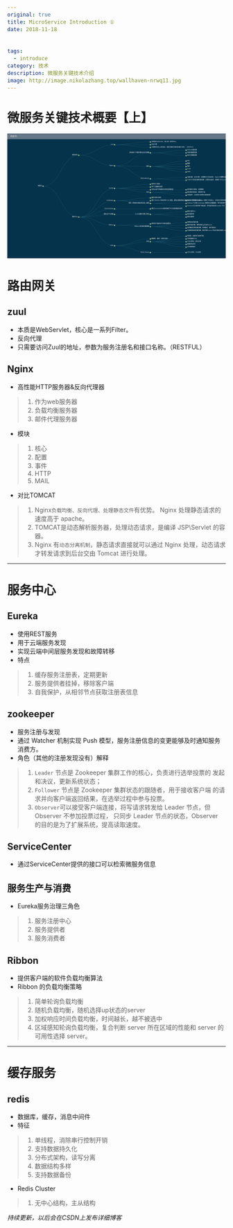 ```yaml
---
original: true
title: MicroService Introduction ①
date: 2018-11-18


tags: 
  - introduce
category: 技术
description: 微服务关键技术介绍
image: http://image.nikolazhang.top/wallhaven-nrwq11.jpg
---
```


# 微服务关键技术概要【上】

![微服务思维导图](/images/article/18/microservice.png)


路由网关
===

## zuul
+ 本质是WebServlet，核心是一系列Filter。
+ 反向代理
+ 只需要访问Zuul的地址，参数为服务注册名和接口名称。（RESTFUL）

<!--more-->
## Nginx
+ 高性能HTTP服务器&反向代理器
>1. 作为web服务器
>2. 负载均衡服务器
>3. 邮件代理服务器
+ 模块
> 1. 核心
> 2. 配置
> 3. 事件
> 4. HTTP
> 5. MAIL
+ 对比TOMCAT
> 1. Nginx`负载均衡、反向代理、处理静态文件`有优势。 Nginx 处理静态请求的速度高于 apache。
> 2. TOMCAT是动态解析服务器，处理动态请求，是编译 JSP\Servlet 的容器。
> 3. Nginx 有`动态分离机制`，静态请求直接就可以通过 Nginx 处理，动态请求才转发请求到后台交由 Tomcat 进行处理。

---
服务中心
===

## Eureka
+ 使用REST服务
+ 用于云端服务发现
+ 实现云端中间层服务发现和故障转移
+ 特点
> 1. 缓存服务注册表，定期更新
> 2. 服务提供者挂掉，移除客户端
> 3. 自我保护，从相邻节点获取注册表信息

## zookeeper
+ 服务注册与发现
+ 通过 Watcher 机制实现 Push 模型，服务注册信息的变更能够及时通知服务消费方。
+ 角色（其他的注册发现没有）解释
> 1. `Leader` 节点是 Zookeeper 集群工作的核心，负责进行选举投票的
发起和决议，更新系统状态；
> 2. `Follower` 节点是 Zookeeper 集群状态的跟随者，用于接收客户端
的请求并向客户端返回结果，在选举过程中参与投票。
> 3. `Observer`可以接受客户端连接，将写请求转发给 Leader 节点，但 Observer 不参加投票过程，
只同步 Leader 节点的状态，Observer 的目的是为了扩展系统，提高读取速度。

## ServiceCenter
+ 通过ServiceCenter提供的接口可以检索微服务信息

## 服务生产与消费
+ Eureka服务治理三角色
> 1. 服务注册中心
> 2. 服务提供者
> 3. 服务消费者
## Ribbon
+ 提供客户端的软件负载均衡算法
+ Ribbon 的负载均衡策略
> 1. 简单轮询负载均衡
> 2. 随机负载均衡，随机选择up状态的server
> 3. 加权响应时间负载均衡，时间越长，越不被选中
> 4. 区域感知轮询负载均衡，复合判断 server 所在区域的性能和 server 的可用性选择 server。

---
缓存服务
===

## redis
+ 数据库，缓存，消息中间件
+ 特征
> 1. 单线程，消除串行控制开销
> 2. 支持数据持久化
> 3. 分布式架构，读写分离
> 4. 数据结构多样
> 5. 支持数据备份
+ Redis Cluster
> 1. 无中心结构，主从结构

_持续更新，以后会在CSDN上发布详细博客_















